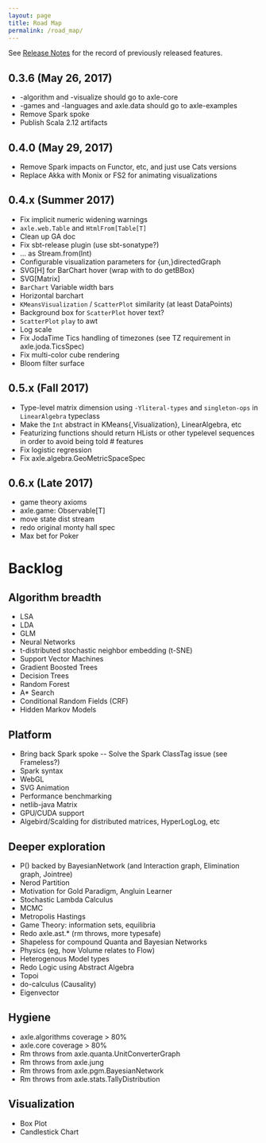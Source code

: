 ```yaml
---
layout: page
title: Road Map
permalink: /road_map/
---
```


See [Release Notes](/release_notes/) for the record of previously released features.

## 0.3.6 (May 26, 2017)
* -algorithm and -visualize should go to axle-core
* -games and -languages and axle.data should go to axle-examples
* Remove Spark spoke
* Publish Scala 2.12 artifacts

## 0.4.0 (May 29, 2017)
* Remove Spark impacts on Functor, etc, and just use Cats versions
* Replace Akka with Monix or FS2 for animating visualizations

## 0.4.x (Summer 2017)
* Fix implicit numeric widening warnings
* `axle.web.Table` and `HtmlFrom[Table[T]`
* Clean up GA doc
* Fix sbt-release plugin (use sbt-sonatype?)
* … as Stream.from(Int)
* Configurable visualization parameters for {un,}directedGraph
* SVG[H] for BarChart hover (wrap with <g> to do getBBox)
* SVG[Matrix]
* `BarChart` Variable width bars
* Horizontal barchart
* `KMeansVisualization` / `ScatterPlot` similarity (at least DataPoints)
* Background box for `ScatterPlot` hover text?
* `ScatterPlot` `play` to awt
* Log scale
* Fix JodaTime Tics handling of timezones (see TZ requirement in axle.joda.TicsSpec)
* Fix multi-color cube rendering
* Bloom filter surface

## 0.5.x (Fall 2017)
* Type-level matrix dimension using `-Yliteral-types` and `singleton-ops` in `LinearAlgebra` typeclass
* Make the `Int` abstract in KMeans{,Visualization}, LinearAlgebra, etc
* Featurizing functions should return HLists or other typelevel sequences in order to avoid being told # features
* Fix logistic regression
* Fix axle.algebra.GeoMetricSpaceSpec

## 0.6.x (Late 2017)
* game theory axioms
* axle.game: Observable[T]
* move state dist stream
* redo original monty hall spec
* Max bet for Poker

# Backlog

## Algorithm breadth
* LSA
* LDA
* GLM
* Neural Networks
* t-distributed stochastic neighbor embedding (t-SNE)
* Support Vector Machines
* Gradient Boosted Trees
* Decision Trees
* Random Forest
* A* Search
* Conditional Random Fields (CRF)
* Hidden Markov Models

## Platform
* Bring back Spark spoke -- Solve the Spark ClassTag issue (see Frameless?)
* Spark syntax
* WebGL
* SVG Animation
* Performance benchmarking
* netlib-java Matrix
* GPU/CUDA support
* Algebird/Scalding for distributed matrices, HyperLogLog, etc

## Deeper exploration
* P() backed by BayesianNetwork (and Interaction graph, Elimination graph, Jointree)
* Nerod Partition
* Motivation for Gold Paradigm, Angluin Learner
* Stochastic Lambda Calculus
* MCMC
* Metropolis Hastings
* Game Theory: information sets, equilibria
* Redo axle.ast.* (rm throws, more typesafe)
* Shapeless for compound Quanta and Bayesian Networks
* Physics (eg, how Volume relates to Flow)
* Heterogenous Model types
* Redo Logic using Abstract Algebra
* Topoi
* do-calculus (Causality)
* Eigenvector

## Hygiene
* axle.algorithms coverage > 80%
* axle.core coverage > 80%
* Rm throws from axle.quanta.UnitConverterGraph
* Rm throws from axle.jung
* Rm throws from axle.pgm.BayesianNetwork
* Rm throws from axle.stats.TallyDistribution

## Visualization
* Box Plot
* Candlestick Chart

